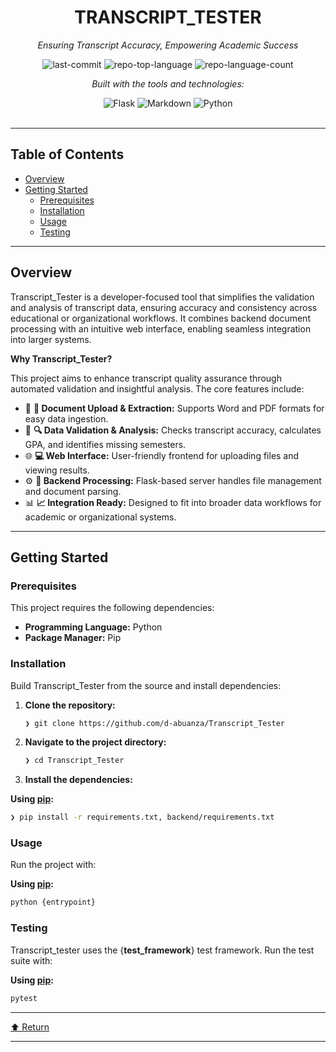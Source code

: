 <div id="top">

<!-- HEADER STYLE: CLASSIC -->
<div align="center">


# TRANSCRIPT_TESTER

<em>Ensuring Transcript Accuracy, Empowering Academic Success</em>

<!-- BADGES -->
<img src="https://img.shields.io/github/last-commit/d-abuanza/Transcript_Tester?style=flat&logo=git&logoColor=white&color=0080ff" alt="last-commit">
<img src="https://img.shields.io/github/languages/top/d-abuanza/Transcript_Tester?style=flat&color=0080ff" alt="repo-top-language">
<img src="https://img.shields.io/github/languages/count/d-abuanza/Transcript_Tester?style=flat&color=0080ff" alt="repo-language-count">

<em>Built with the tools and technologies:</em>

<img src="https://img.shields.io/badge/Flask-000000.svg?style=flat&logo=Flask&logoColor=white" alt="Flask">
<img src="https://img.shields.io/badge/Markdown-000000.svg?style=flat&logo=Markdown&logoColor=white" alt="Markdown">
<img src="https://img.shields.io/badge/Python-3776AB.svg?style=flat&logo=Python&logoColor=white" alt="Python">

</div>
<br>

---

## Table of Contents

- [Overview](#overview)
- [Getting Started](#getting-started)
    - [Prerequisites](#prerequisites)
    - [Installation](#installation)
    - [Usage](#usage)
    - [Testing](#testing)

---

## Overview

Transcript_Tester is a developer-focused tool that simplifies the validation and analysis of transcript data, ensuring accuracy and consistency across educational or organizational workflows. It combines backend document processing with an intuitive web interface, enabling seamless integration into larger systems.

**Why Transcript_Tester?**

This project aims to enhance transcript quality assurance through automated validation and insightful analysis. The core features include:

- 🧪 **📝 Document Upload & Extraction:** Supports Word and PDF formats for easy data ingestion.
- 🚦 **🔍 Data Validation & Analysis:** Checks transcript accuracy, calculates GPA, and identifies missing semesters.
- 🌐 **💻 Web Interface:** User-friendly frontend for uploading files and viewing results.
- ⚙️ **🔧 Backend Processing:** Flask-based server handles file management and document parsing.
- 📊 **📈 Integration Ready:** Designed to fit into broader data workflows for academic or organizational systems.

---

## Getting Started

### Prerequisites

This project requires the following dependencies:

- **Programming Language:** Python
- **Package Manager:** Pip

### Installation

Build Transcript_Tester from the source and install dependencies:

1. **Clone the repository:**

    ```sh
    ❯ git clone https://github.com/d-abuanza/Transcript_Tester
    ```

2. **Navigate to the project directory:**

    ```sh
    ❯ cd Transcript_Tester
    ```

3. **Install the dependencies:**

**Using [pip](https://pypi.org/project/pip/):**

```sh
❯ pip install -r requirements.txt, backend/requirements.txt
```

### Usage

Run the project with:

**Using [pip](https://pypi.org/project/pip/):**

```sh
python {entrypoint}
```

### Testing

Transcript_tester uses the {__test_framework__} test framework. Run the test suite with:

**Using [pip](https://pypi.org/project/pip/):**

```sh
pytest
```

---

<div align="left"><a href="#top">⬆ Return</a></div>

---

